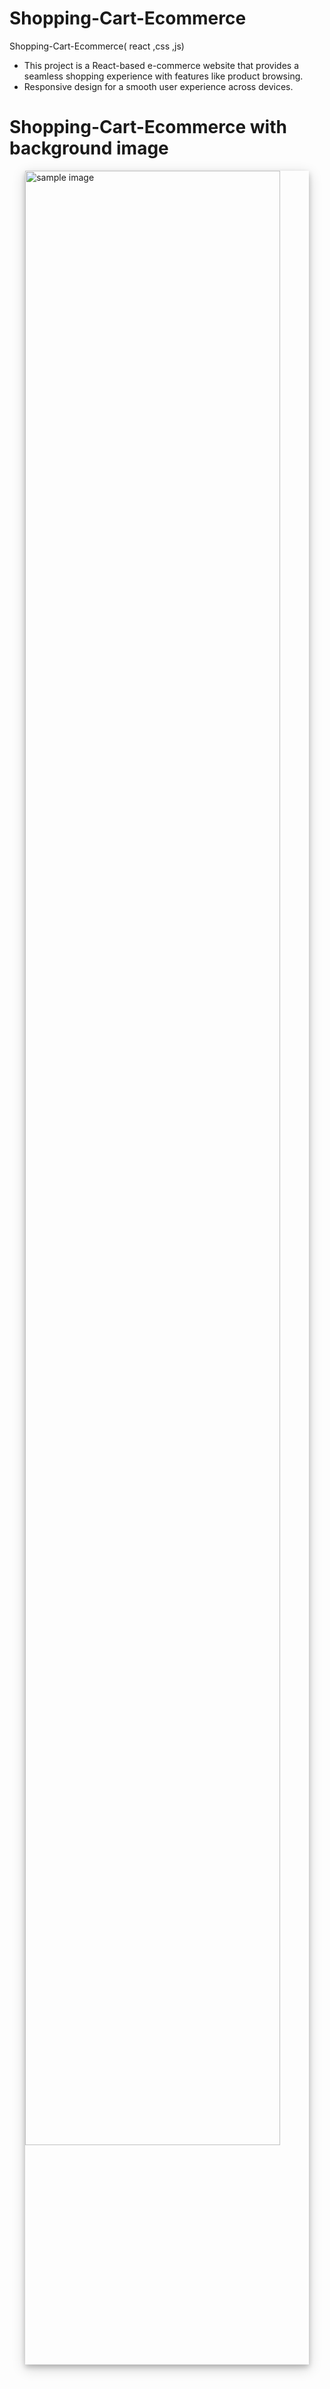 # Shopping-Cart-Ecommerce
Shopping-Cart-Ecommerce( react ,css ,js)
- This project is a React-based e-commerce website that provides a seamless shopping experience with features like product browsing.
- Responsive design for a smooth user experience across devices.
 # Shopping-Cart-Ecommerce with background image
<img src="https://drive.google.com/file/d/1bOleQ_U8Nm3MTNWX-hjEHRIR6KsiDlAy/view?usp=sharing"
     alt="sample image"
     style="display: block; margin-right: auto; margin-left: auto; width: 90%;
     box-shadow: 0 4px 8px 0 rgba(0, 0, 0, 0.2), 0 6px 20px 0 rgba(0, 0, 0, 0.19)" />
